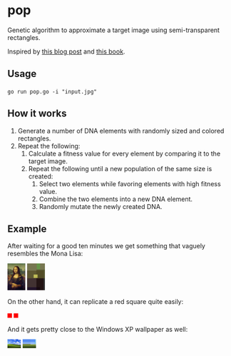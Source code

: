 # pop

Genetic algorithm to approximate a target image using semi-transparent rectangles.

Inspired by [this blog post](https://rogerjohansson.blog/2008/12/07/genetic-programming-evolution-of-mona-lisa/) and [this book](https://natureofcode.com/book/chapter-9-the-evolution-of-code/).

## Usage

`go run pop.go -i "input.jpg"`

## How it works

1. Generate a number of DNA elements with randomly sized and colored rectangles.
2. Repeat the following:
    1. Calculate a fitness value for every element by comparing it to the target image.
    2. Repeat the following until a new population of the same size is created:
        1. Select two elements while favoring elements with high fitness value.
        2. Combine the two elements into a new DNA element.
        3. Randomly mutate the newly created DNA.

## Example

After waiting for a good ten minutes we get something that vaguely resembles the Mona Lisa:

![Mona Lisa](samples/lisa.jpg)
![not Mona Lisa](samples/lisa_example.png)

On the other hand, it can replicate a red square quite easily:

![red square](samples/red.jpg)
![red square](samples/red_example.png)

And it gets pretty close to the Windows XP wallpaper as well:

![Windows XP wallpaper](samples/xp.jpg)
![almost Windows XP wallpaper](samples/xp_example.png)